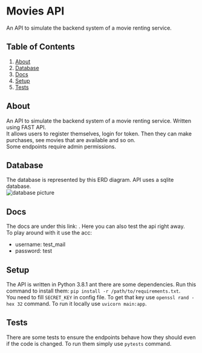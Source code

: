 # Movies API
An API to simulate the backend system of a movie renting service.
## Table of Contents
1. [About](#about)
1. [Database](#database)
1. [Docs](#docs)
1. [Setup](#installation)
1. [Tests](#tests)
## About
An API to simulate the backend system of a movie renting service. Written using FAST API.  
It allows users to register themselves, login for token. Then they can make purchases, see movies that are available and so on.  
Some endpoints require admin permissions.
## Database
The database is represented by this ERD diagram. API uses a sqlite database.  
![database picture](https://i.imgur.com/p01BpvS.png)
## Docs
The docs are under this link: . Here you can also test the api right away.  
To play around with it use the acc:
 * username: test_mail
 * password: test
## Setup
The API is written in Python 3.8.1 ant there are some dependencies. Run this command to install them: ``pip install -r /path/to/requirements.txt``.  
You need to fill ``SECRET_KEY`` in config file. To get that key use ``openssl rand -hex 32`` command. To run it locally use ``uvicorn main:app``. 
## Tests
There are some tests to ensure the endpoints behave how they should even if the code is changed. To run them simply use ``pytests`` command.
